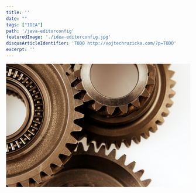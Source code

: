 ```yaml
---
title: ''
date: ""
tags: ["IDEA"]
path: '/java-editorconfig'
featuredImage: './idea-editorconfig.jpg'
disqusArticleIdentifier: 'TODO http://vojtechruzicka.com/?p=TODO'
excerpt: ''
---
```


![IntelliJ IDEA Editorconfig](./idea-editorconfig.jpg)
